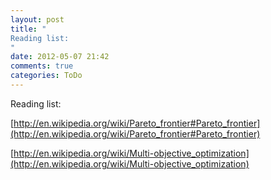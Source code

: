 ```yaml
---
layout: post
title: "
Reading list:
"
date: 2012-05-07 21:42
comments: true
categories: ToDo
---
```


Reading list:

[http://en.wikipedia.org/wiki/Pareto_frontier#Pareto_frontier](http://en.wikipedia.org/wiki/Pareto_frontier#Pareto_frontier)

[http://en.wikipedia.org/wiki/Multi-objective_optimization](http://en.wikipedia.org/wiki/Multi-objective_optimization)

